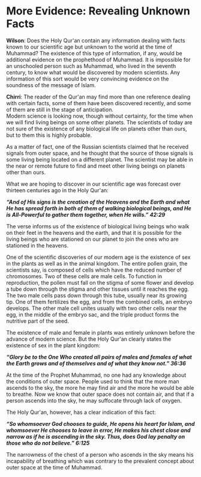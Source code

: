 More Evidence: Revealing Unknown Facts
======================================

**Wilson**: Does the Holy Qur'an contain any information dealing with
facts known to our scientific age but unknown to the world at the time
of Muhammad? The existence of this type of information, if any, would be
additional evidence on the prophethood of Muhammad. It is impossible for
an unschooled person such as Muhammad, who lived in the seventh century,
to know what would be discovered by modern scientists. Any information
of this sort would be very convincing evidence on the soundness of the
message of Islam.

**Chirri**: The reader of the Qur'an may find more than one reference
dealing with certain facts, some of them have been discovered recently,
and some of them are still in the stage of anticipation.  
 Modern science is looking now, though without certainty, for the time
when we will find living beings on some other planets. The scientists of
today are not sure of the existence of any biological life on planets
other than ours, but to them this is highly probable.

As a matter of fact, one of the Russian scientists claimed that he
received signals from outer space, and he thought that the source of
those signals is some living being located on a different planet. The
scientist may be able in the near or remote future to find and meet
other living beings on planets other than ours.

What we are hoping to discover in our scientific age was forecast over
thirteen centuries ago in the Holy Qur'an:

***“And of His signs is the creation of the Heavens and the Earth and
what He has spread forth in both of them of walking biological beings,
and He is All-Powerful to gather them together, when He wills.” 42:29***

The verse informs us of the existence of biological living beings who
walk on their feet in the heavens and the earth, and that it is possible
for the living beings who are stationed on our planet to join the ones
who are stationed in the heavens.

One of the scientific discoveries of our modern age is the existence of
sex in the plants as well as in the animal kingdom. The entire pollen
grain, the scientists say, is composed of cells which have the reduced
number of chromosomes. Two of these cells are male cells. To function in
reproduction, the pollen must fall on the stigma of some flower and
develop a tube down through the stigma and other tissues until it
reaches the egg. The two male cells pass down through this tube, usually
near its growing tip. One of them fertilizes the egg, and from the
combined cells, an embryo develops. The other male cell unites usually
with two other cells near the egg, in the middle of the embryo sac, and
the triple product forms the nutritive part of the seed.

The existence of male and female in plants was entirely unknown before
the advance of modern science. But the Holy Qur'an clearly states the
existence of sex in the plant kingdom:

***“Glory be to the One Who created all pairs of males and females of
what the Earth grows and of themselves and of what they know not.”
36:36***

At the time of the Prophet Muhammad, no one had any knowledge about the
conditions of outer space. People used to think that the more man
ascends to the sky, the more he may find air and the more he would be
able to breathe. Now we know that outer space does not contain air, and
that if a person ascends into the sky, he may suffocate through lack of
oxygen.

The Holy Qur'an, however, has a clear indication of this fact:

***“So whomsoever God chooses to guide, He opens his heart for Islam,
and whomsoever He chooses to leave in error, He makes his chest close
and narrow as if he is ascending in the sky. Thus, does God lay penalty
on those who do not believe.” 6:125***

The narrowness of the chest of a person who ascends in the sky means his
incapability of breathing which was contrary to the prevalent concept
about outer space at the time of Muhammad.


